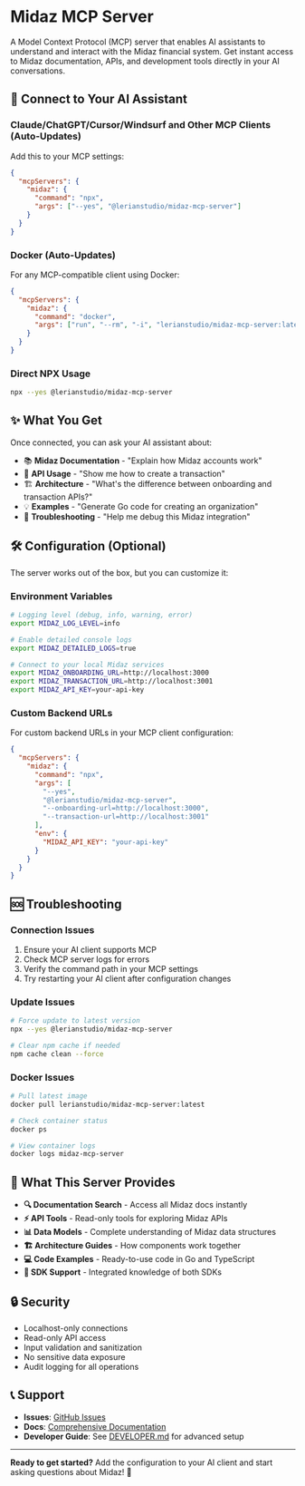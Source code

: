 # Midaz MCP Server

A Model Context Protocol (MCP) server that enables AI assistants to understand and interact with the Midaz financial system. Get instant access to Midaz documentation, APIs, and development tools directly in your AI conversations.

## 🔗 Connect to Your AI Assistant

### Claude/ChatGPT/Cursor/Windsurf and Other MCP Clients (Auto-Updates)

Add this to your MCP settings:

```json
{
  "mcpServers": {
    "midaz": {
      "command": "npx",
      "args": ["--yes", "@lerianstudio/midaz-mcp-server"]
    }
  }
}
```

### Docker (Auto-Updates)

For any MCP-compatible client using Docker:

```json
{
  "mcpServers": {
    "midaz": {
      "command": "docker",
      "args": ["run", "--rm", "-i", "lerianstudio/midaz-mcp-server:latest"]
    }
  }
}
```

### Direct NPX Usage

```bash
npx --yes @lerianstudio/midaz-mcp-server
```

## ✨ What You Get

Once connected, you can ask your AI assistant about:

- 📚 **Midaz Documentation** - "Explain how Midaz accounts work"
- 🔧 **API Usage** - "Show me how to create a transaction"
- 🏗️ **Architecture** - "What's the difference between onboarding and transaction APIs?"
- 💡 **Examples** - "Generate Go code for creating an organization"
- 🐛 **Troubleshooting** - "Help me debug this Midaz integration"

## 🛠️ Configuration (Optional)

The server works out of the box, but you can customize it:

### Environment Variables

```bash
# Logging level (debug, info, warning, error)
export MIDAZ_LOG_LEVEL=info

# Enable detailed console logs
export MIDAZ_DETAILED_LOGS=true

# Connect to your local Midaz services
export MIDAZ_ONBOARDING_URL=http://localhost:3000
export MIDAZ_TRANSACTION_URL=http://localhost:3001
export MIDAZ_API_KEY=your-api-key
```

### Custom Backend URLs

For custom backend URLs in your MCP client configuration:

```json
{
  "mcpServers": {
    "midaz": {
      "command": "npx",
      "args": [
        "--yes",
        "@lerianstudio/midaz-mcp-server",
        "--onboarding-url=http://localhost:3000",
        "--transaction-url=http://localhost:3001"
      ],
      "env": {
        "MIDAZ_API_KEY": "your-api-key"
      }
    }
  }
}
```

## 🆘 Troubleshooting

### Connection Issues

1. Ensure your AI client supports MCP
2. Check MCP server logs for errors
3. Verify the command path in your MCP settings
4. Try restarting your AI client after configuration changes

### Update Issues

```bash
# Force update to latest version
npx --yes @lerianstudio/midaz-mcp-server

# Clear npm cache if needed
npm cache clean --force
```

### Docker Issues

```bash
# Pull latest image
docker pull lerianstudio/midaz-mcp-server:latest

# Check container status
docker ps

# View container logs
docker logs midaz-mcp-server
```

## 📖 What This Server Provides

- **🔍 Documentation Search** - Access all Midaz docs instantly
- **⚡ API Tools** - Read-only tools for exploring Midaz APIs
- **📊 Data Models** - Complete understanding of Midaz data structures
- **🏗️ Architecture Guides** - How components work together
- **💻 Code Examples** - Ready-to-use code in Go and TypeScript
- **🔧 SDK Support** - Integrated knowledge of both SDKs

## 🔒 Security

- Localhost-only connections
- Read-only API access
- Input validation and sanitization
- No sensitive data exposure
- Audit logging for all operations

## 📞 Support

- **Issues**: [GitHub Issues](https://github.com/lerianstudio/midaz-mcp-server/issues)
- **Docs**: [Comprehensive Documentation](https://docs.lerian.studio)
- **Developer Guide**: See [DEVELOPER.md](DEVELOPER.md) for advanced setup

---

**Ready to get started?** Add the configuration to your AI client and start asking questions about Midaz! 🎉
